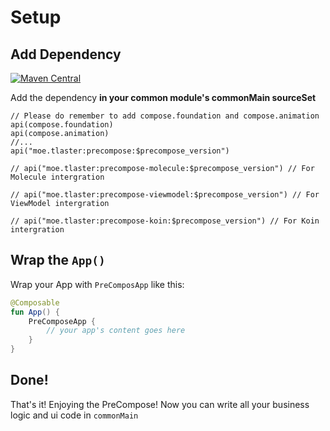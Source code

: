 # Setup

## Add Dependency
[![Maven Central](https://maven-badges.herokuapp.com/maven-central/moe.tlaster/precompose/badge.svg)](https://maven-badges.herokuapp.com/maven-central/moe.tlaster/precompose)

Add the dependency **in your common module's commonMain sourceSet**
```
// Please do remember to add compose.foundation and compose.animation
api(compose.foundation)
api(compose.animation)
//...
api("moe.tlaster:precompose:$precompose_version")

// api("moe.tlaster:precompose-molecule:$precompose_version") // For Molecule intergration 

// api("moe.tlaster:precompose-viewmodel:$precompose_version") // For ViewModel intergration

// api("moe.tlaster:precompose-koin:$precompose_version") // For Koin intergration
```

## Wrap the `App()`

Wrap your App with `PreComposApp` like this:
```Kotlin
@Composable
fun App() {
    PreComposeApp {
        // your app's content goes here
    }
}
```

## Done!
That's it! Enjoying the PreCompose! Now you can write all your business logic and ui code in `commonMain`
